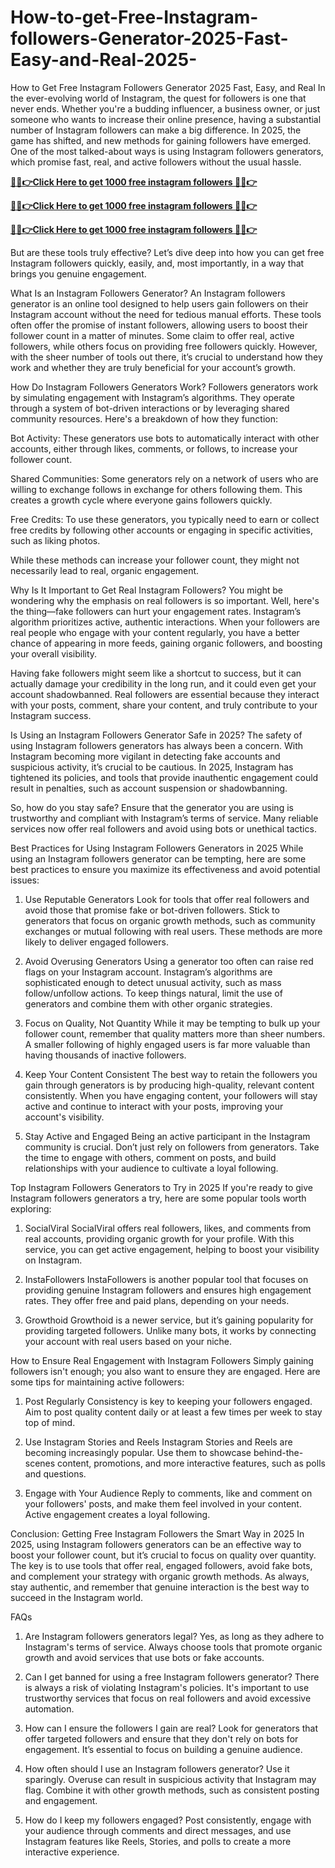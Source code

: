 # How-to-get-Free-Instagram-followers-Generator-2025-Fast-Easy-and-Real-2025-
How to Get Free Instagram Followers Generator 2025 Fast, Easy, and Real
In the ever-evolving world of Instagram, the quest for followers is one that never ends. Whether you're a budding influencer, a business owner, or just someone who wants to increase their online presence, having a substantial number of Instagram followers can make a big difference. In 2025, the game has shifted, and new methods for gaining followers have emerged. One of the most talked-about ways is using Instagram followers generators, which promise fast, real, and active followers without the usual hassle.

**[🔴✅👉Click Here to get 1000 free instagram followers 🔴✅👉](https://jahanhubspot.com/instagram/)**

**[🔴✅👉Click Here to get 1000 free instagram followers 🔴✅👉](https://jahanhubspot.com/instagram/)**

**[🔴✅👉Click Here to get 1000 free instagram followers 🔴✅👉](https://jahanhubspot.com/instagram/)**

But are these tools truly effective? Let’s dive deep into how you can get free Instagram followers quickly, easily, and, most importantly, in a way that brings you genuine engagement.

What Is an Instagram Followers Generator?
An Instagram followers generator is an online tool designed to help users gain followers on their Instagram account without the need for tedious manual efforts. These tools often offer the promise of instant followers, allowing users to boost their follower count in a matter of minutes. Some claim to offer real, active followers, while others focus on providing free followers quickly. However, with the sheer number of tools out there, it’s crucial to understand how they work and whether they are truly beneficial for your account’s growth.

How Do Instagram Followers Generators Work?
Followers generators work by simulating engagement with Instagram’s algorithms. They operate through a system of bot-driven interactions or by leveraging shared community resources. Here's a breakdown of how they function:

Bot Activity: These generators use bots to automatically interact with other accounts, either through likes, comments, or follows, to increase your follower count.

Shared Communities: Some generators rely on a network of users who are willing to exchange follows in exchange for others following them. This creates a growth cycle where everyone gains followers quickly.

Free Credits: To use these generators, you typically need to earn or collect free credits by following other accounts or engaging in specific activities, such as liking photos.

While these methods can increase your follower count, they might not necessarily lead to real, organic engagement.

Why Is It Important to Get Real Instagram Followers?
You might be wondering why the emphasis on real followers is so important. Well, here's the thing—fake followers can hurt your engagement rates. Instagram’s algorithm prioritizes active, authentic interactions. When your followers are real people who engage with your content regularly, you have a better chance of appearing in more feeds, gaining organic followers, and boosting your overall visibility.

Having fake followers might seem like a shortcut to success, but it can actually damage your credibility in the long run, and it could even get your account shadowbanned. Real followers are essential because they interact with your posts, comment, share your content, and truly contribute to your Instagram success.

Is Using an Instagram Followers Generator Safe in 2025?
The safety of using Instagram followers generators has always been a concern. With Instagram becoming more vigilant in detecting fake accounts and suspicious activity, it’s crucial to be cautious. In 2025, Instagram has tightened its policies, and tools that provide inauthentic engagement could result in penalties, such as account suspension or shadowbanning.

So, how do you stay safe? Ensure that the generator you are using is trustworthy and compliant with Instagram’s terms of service. Many reliable services now offer real followers and avoid using bots or unethical tactics.

Best Practices for Using Instagram Followers Generators in 2025
While using an Instagram followers generator can be tempting, here are some best practices to ensure you maximize its effectiveness and avoid potential issues:

1. Use Reputable Generators
Look for tools that offer real followers and avoid those that promise fake or bot-driven followers. Stick to generators that focus on organic growth methods, such as community exchanges or mutual following with real users. These methods are more likely to deliver engaged followers.

2. Avoid Overusing Generators
Using a generator too often can raise red flags on your Instagram account. Instagram’s algorithms are sophisticated enough to detect unusual activity, such as mass follow/unfollow actions. To keep things natural, limit the use of generators and combine them with other organic strategies.

3. Focus on Quality, Not Quantity
While it may be tempting to bulk up your follower count, remember that quality matters more than sheer numbers. A smaller following of highly engaged users is far more valuable than having thousands of inactive followers.

4. Keep Your Content Consistent
The best way to retain the followers you gain through generators is by producing high-quality, relevant content consistently. When you have engaging content, your followers will stay active and continue to interact with your posts, improving your account's visibility.

5. Stay Active and Engaged
Being an active participant in the Instagram community is crucial. Don’t just rely on followers from generators. Take the time to engage with others, comment on posts, and build relationships with your audience to cultivate a loyal following.

Top Instagram Followers Generators to Try in 2025
If you're ready to give Instagram followers generators a try, here are some popular tools worth exploring:

1. SocialViral
SocialViral offers real followers, likes, and comments from real accounts, providing organic growth for your profile. With this service, you can get active engagement, helping to boost your visibility on Instagram.

2. InstaFollowers
InstaFollowers is another popular tool that focuses on providing genuine Instagram followers and ensures high engagement rates. They offer free and paid plans, depending on your needs.

3. Growthoid
Growthoid is a newer service, but it’s gaining popularity for providing targeted followers. Unlike many bots, it works by connecting your account with real users based on your niche.

How to Ensure Real Engagement with Instagram Followers
Simply gaining followers isn't enough; you also want to ensure they are engaged. Here are some tips for maintaining active followers:

1. Post Regularly
Consistency is key to keeping your followers engaged. Aim to post quality content daily or at least a few times per week to stay top of mind.

2. Use Instagram Stories and Reels
Instagram Stories and Reels are becoming increasingly popular. Use them to showcase behind-the-scenes content, promotions, and more interactive features, such as polls and questions.

3. Engage with Your Audience
Reply to comments, like and comment on your followers' posts, and make them feel involved in your content. Active engagement creates a loyal following.

Conclusion: Getting Free Instagram Followers the Smart Way in 2025
In 2025, using Instagram followers generators can be an effective way to boost your follower count, but it’s crucial to focus on quality over quantity. The key is to use tools that offer real, engaged followers, avoid fake bots, and complement your strategy with organic growth methods. As always, stay authentic, and remember that genuine interaction is the best way to succeed in the Instagram world.

FAQs
1. Are Instagram followers generators legal?
Yes, as long as they adhere to Instagram's terms of service. Always choose tools that promote organic growth and avoid services that use bots or fake accounts.

2. Can I get banned for using a free Instagram followers generator?
There is always a risk of violating Instagram's policies. It's important to use trustworthy services that focus on real followers and avoid excessive automation.

3. How can I ensure the followers I gain are real?
Look for generators that offer targeted followers and ensure that they don't rely on bots for engagement. It’s essential to focus on building a genuine audience.

4. How often should I use an Instagram followers generator?
Use it sparingly. Overuse can result in suspicious activity that Instagram may flag. Combine it with other growth methods, such as consistent posting and engagement.

5. How do I keep my followers engaged?
Post consistently, engage with your audience through comments and direct messages, and use Instagram features like Reels, Stories, and polls to create a more interactive experience.
